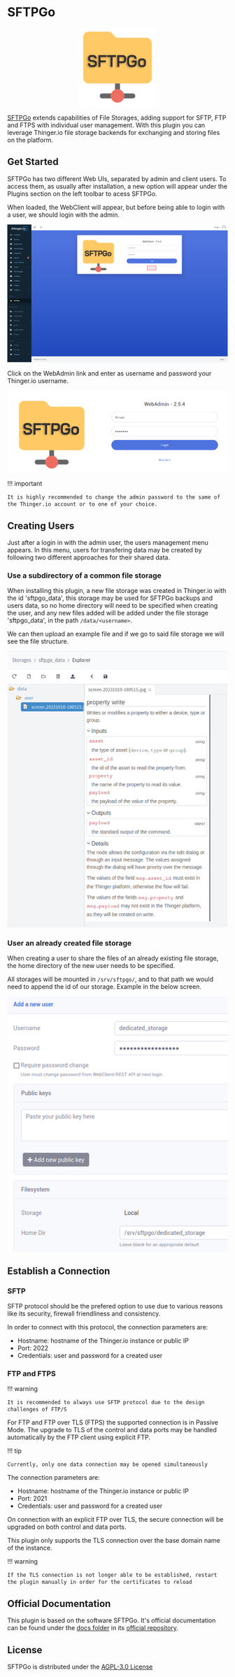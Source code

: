 
# SFTPGo

<p align="center">
  <img src="/plugins/sftpgo/assets/sftpgo-logo.png" onerror="this.src='https://marketplace.thinger.io/plugins/sftpgo/assets/sftpgo-logo.png';this.onerror='';" alt="Prometheus logo">
</p>

[SFTPGo](https://sftpgo.com/) extends capabilities of File Storages, adding support for SFTP, FTP and FTPS with individual user management. With this plugin you can leverage Thinger.io file storage backends for exchanging and storing files on the platform.

## Get Started

SFTPGo has two different Web UIs, separated by admin and client users. To access them, as usually after installation, a new option will appear under the Plugins section on the left toolbar to acess SFTPGo.

When loaded, the WebClient will appear, but before being able to login with a user, we should login with the admin.

<p align="center">
  <img src="/plugins/sftpgo/assets/webclient-login.png" onerror="this.src='https://marketplace.thinger.io/plugins/sftpgo/assets/webclient-login.png';this.onerror='';" alt="SFTPGo WebClient marking how to access the WebAdmin">
</p>

Click on the WebAdmin link and enter as username and password your Thinger.io username.

<p align="center">
  <img src="/plugins/sftpgo/assets/webadmin-login.png" onerror="this.src='https://marketplace.thinger.io/plugins/sftpgo/assets/webadmin-login.png';this.onerror='';" alt="SFTPGo WebAdmin login">
</p>

!!! important

    It is highly recommended to change the admin password to the same of the Thinger.io account or to one of your choice.

## Creating Users

Just after a login in with the admin user, the users management menu appears. In this menu, users for transfering data may be created by following two different approaches for their shared data.

### Use a subdirectory of a common file storage

When installing this plugin, a new file storage was created in Thinger.io with the id 'sftpgo\_data', this storage may be used for SFTPGo backups and users data, so no home directory will need to be specified when creating the user, and any new files added will be added under the file storage 'sftpgo\_data', in the path `/data/<username>`.

We can then upload an example file and if we go to said file storage we will see the file structure.

<p align="center">
  <img src="/plugins/sftpgo/assets/sftpgo-common-storage.png" onerror="this.src='https://marketplace.thinger.io/plugins/sftpgo/assets/sftpgo-common-storage.png';this.onerror='';" alt="File storage screen when using a common storage for data in SFTPGo">
</p>

### User an already created file storage

When creating a user to share the files of an already existing file storage, the home directory of the new user needs to be specified.

All storages will be mounted in `/srv/sftpgo/`, and to that path we would need to append the id of our storage. Example in the below screen.

<p align="center">
  <img src="/plugins/sftpgo/assets/sftpgo-dedicated-storage.png" onerror="this.src='https://marketplace.thinger.io/plugins/sftpgo/assets/sftpgo-dedicated-storage.png';this.onerror='';" alt="SFTPGo Add user with dedicated storage">
</p>

## Establish a Connection

### SFTP

SFTP protocol should be the prefered option to use due to various reasons like its security, firewall friendliness and consistency.

In order to connect with this protocol, the connection parameters are:

- Hostname: hostname of the Thinger.io instance or public IP
- Port: 2022
- Credentials: user and password for a created user

### FTP and FTPS

!!! warning

    It is recommended to always use SFTP protocol due to the design challenges of FTP/S

For FTP and FTP over TLS (FTPS) the supported connection is in Passive Mode. The upgrade to TLS of the control and data ports may be handled automatically by the FTP client using explicit FTP.

!!! tip

    Currently, only one data connection may be opened simultaneously

The connection parameters are:

- Hostname: hostname of the Thinger.io instance or public IP
- Port: 2021
- Credentials: user and password for a created user

On connection with an explicit FTP over TLS, the secure connection will be upgraded on both control and data ports.

This plugin only supports the TLS connection over the base domain name of the instance.

!!! warning

    If the TLS connection is not longer able to be established, restart the plugin manually in order for the certificates to reload

## Official Documentation

This plugin is based on the software SFTPGo. It's official documentation can be found under the [docs folder](https://github.com/drakkan/sftpgo/tree/main/docs) in its [official repository](https://github.com/drakkan/sftpgo).

## License

SFTPGo is distributed under the [AGPL-3.0 License](https://github.com/drakkan/sftpgo/blob/main/LICENSE)
